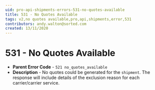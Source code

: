 ```yaml
---
uid: pro-api-shipments-errors-531-no-quotes-available
title: 531 - No Quotes Available
tags: v2,no quotes available,pro,api,shipments,error,531
contributors: andy.walton@sorted.com
created: 13/11/2020
---
```

# 531 - No Quotes Available

* **Parent Error Code** - `521 no_quotes_available`
* **Description** - No quotes could be generated for the `shipment`. The response will include details of the exclusion reason for each carrier/carrier service.